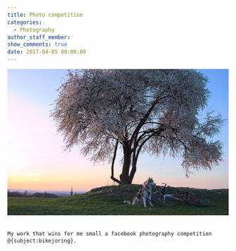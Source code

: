 ```yaml
---
title: Photo competition
categories:
  - Photography
author_staff_member:
show_comments: true
date: 2017-04-05 00:00:00
---
```



<div class="highlighter-rouge"><pre class="highlight"><img alt="bikejoring with wolfy" src="/uploads/versions/12916255-10204564479231317-7248674827341159395-o---x----2048-1355x---.jpg" /><code>

My work that wins for me small a facebook photography competition @{subject:bikejoring}.</code>
</pre></div>